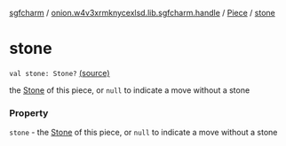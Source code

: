 [sgfcharm](../../index.md) / [onion.w4v3xrmknycexlsd.lib.sgfcharm.handle](../index.md) / [Piece](index.md) / [stone](./stone.md)

# stone

`val stone: Stone?` [(source)](https://github.com/w4v3/sgfcharm/tree/master/sgfcharm/src/main/java/onion/w4v3xrmknycexlsd/lib/sgfcharm/handle/SgfData.kt#L41)

the [Stone](../../onion.w4v3xrmknycexlsd.lib.sgfcharm.parse/-sgf-type/-stone/index.md) of this piece, or `null` to indicate a move without a stone

### Property

`stone` - the [Stone](../../onion.w4v3xrmknycexlsd.lib.sgfcharm.parse/-sgf-type/-stone/index.md) of this piece, or `null` to indicate a move without a stone